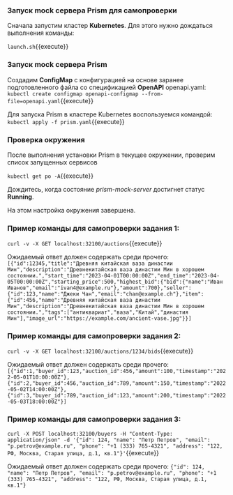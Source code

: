 ### Запуск mock сервера Prism для самопроверки

Сначала запустим кластер **Kubernetes**. Для этого нужно дождаться выполнения команды:

`launch.sh`{{execute}}

### Запуск mock сервера Prism

Создадим **ConfigMap** с конфигурацией на основе заранее подготовленного файла со спецификацией **OpenAPI** openapi.yaml:
`kubectl create configmap openapi-configmap --from-file=openapi.yaml`{{execute}}

Для запуска Prism в кластере Kubernetes воспользуемся командой:  
`kubectl apply -f prism.yaml`{{execute}}


### Проверка окружения
После выполнения установки Prism в текущее окружении, проверим список запущенных сервисов

`kubectl get po -A`{{execute}}

Дождитесь, когда состояние *prism-mock-server* достигнет статус **Running**.

На этом настройка окружения завершена.

### Пример команды для самопроверки задания 1:
`curl -v -X GET localhost:32100/auctions`{{execute}}

Ожидаемый ответ должен содержать среди прочего:
`[{"id":12345,"title":"Древняя китайская ваза династии Мин","description":"Древнекитайская ваза династии Мин в хорошем состоянии.","start_time":"2023-04-01T00:00:00Z","end_time":"2023-04-05T00:00:00Z","starting_price":500,"highest_bid":{"bid":{"name":"Иван Иванов","email":"ivan4@example.ru"},"amount":700},"seller":{"id":123,"name":"Джеки Чан","email":"chan@example.ch"},"item":{"id":456,"name":"Древняя китайская ваза династии Мин","description":"Древнекитайская ваза династии Мин в хорошем состоянии.","tags":["антиквариат","ваза","Китай","династия Мин"],"image_url":"https://example.com/ancient-vase.jpg"}}]`

### Пример команды для самопроверки задания 2:
`curl -v -X GET localhost:32100/auctions/1234/bids`{{execute}}

Ожидаемый ответ должен содержать среди прочего:
`[{"id":1,"buyer_id":123,"auction_id":456,"amount":100,"timestamp":"2022-05-01T10:00:00Z"},{"id":2,"buyer_id":456,"auction_id":789,"amount":150,"timestamp":"2022-05-02T14:00:00Z"},{"id":3,"buyer_id":789,"auction_id":123,"amount":200,"timestamp":"2022-05-03T18:00:00Z"}]`

### Пример команды для самопроверки задания 3:
`curl -X POST localhost:32100/buyers -H "Content-Type: application/json" -d '{"id": 124, "name": "Петр Петров", "email": "p.petrov@example.ru", "phone": "+1 (333) 765-4321", "address": "122, РФ, Москва, Старая улица, д.1, кв.1"}'`{{execute}}

Ожидаемый ответ должен содержать среди прочего:
`{"id": 124, "name": "Петр Петров", "email": "p.petrov@example.ru", "phone": "+1 (333) 765-4321", "address": "122, РФ, Москва, Старая улица, д.1, кв.1"}`

